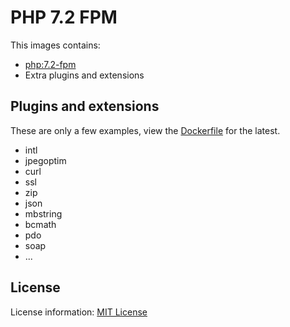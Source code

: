 # PHP 7.2 FPM

This images contains:

* [php:7.2-fpm](https://github.com/docker-library/php/blob/c88c3d52f41a370f3a62e3ded62b7b223b4cb846/7.2/stretch/fpm/Dockerfile)
* Extra plugins and extensions

## Plugins and extensions

These are only a few examples, view the [Dockerfile](Dockerfile) for the latest.

- intl
- jpegoptim
- curl
- ssl
- zip
- json
- mbstring
- bcmath
- pdo
- soap
- ...

## License

License information: [MIT License](LICENSE)